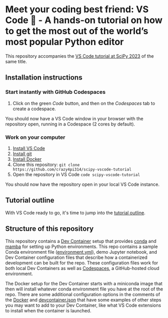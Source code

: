 # Meet your coding best friend: VS Code 💖 - A hands-on tutorial on how to get the most out of the world’s most popular Python editor

This repository accompanies the [VS Code tutorial at SciPy 2023](https://cfp.scipy.org/2023/talk/RKV3PZ/) of the same title.

## Installation instructions

### Start instantly with GitHub Codespaces

1. Click on the green _Code_ button, and then on the _Codespaces_ tab to create a codespace.  

You should now have a VS Code window in your browser with the repository open, running in a Codespace (2 cores by default).

### Work on your computer

1. [Install VS Code](https://code.visualstudio.com/download)
1. [Install git](https://github.com/git-guides/install-git)
1. [Install Docker](https://docs.docker.com/engine/install/)
1. Clone this repository:  `git clone https://github.com/crazy4pi314/scipy-vscode-tutorial`
1. Open the repository in VS Code `code scipy-vscode-tutorial`

You should now have the repository open in your local VS Code instance.

## Tutorial outline

With VS Code ready to go, it's time to jump into the [tutorial outline](outline.md).


## Structure of this repository
This repository contains a [Dev Container](https://containers.dev/) setup that provides [conda](https://github.com/conda/conda) and [mamba](https://github.com/mamba-org/mamba) for setting up Python environments.
This repo contains a sample Conda environment file ([environment.yml](environment.yml)), demo Jupyter notebook, and Dev Container configuration files that describe how a containerized development can be built for the repo.
These configuration files work for both local Dev Containers as well as [Codespaces](https://github.com/features/codespaces), a GitHub-hosted cloud environment.

The Docker setup for the Dev Container starts with a miniconda image that then will install whatever conda environment file you have at the root of the repo.
There are some additional configuration options in the comments of the [Docker](.devcontainer/Dockerfile) and [devcontainer.json](.devcontainer/devcontainer.json) that have some examples of other steps you may want to add to your Dev Container, like what VS Code extensions to install when the container is launched.